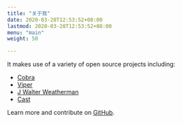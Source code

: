 ```yaml
---
title: "关于我"
date: 2020-03-28T12:53:52+08:00
lastmod: 2020-03-28T12:53:52+08:00
menu: "main"
weight: 50

---
```


It makes use of a variety of open source projects including:

* [Cobra](https://github.com/spf13/cobra)
* [Viper](https://github.com/spf13/viper)
* [J Walter Weatherman](https://github.com/spf13/jWalterWeatherman)
* [Cast](https://github.com/spf13/cast)

Learn more and contribute on [GitHub](https://github.com/gohugoio).


